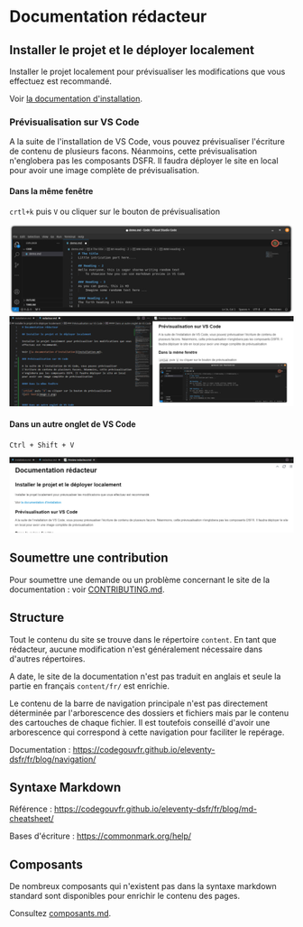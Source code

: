 # Documentation rédacteur

## Installer le projet et le déployer localement

Installer le projet localement pour prévisualiser les modifications que vous effectuez est recommandé.

Voir [la documentation d'installation](installation.md).

### Prévisualisation sur VS Code

A la suite de l'installation de VS Code, vous pouvez prévisualiser l'écriture de contenu de plusieurs facons. Néanmoins, cette prévisualisation n'englobera pas les composants DSFR. Il faudra déployer le site en local pour avoir une image complète de prévisualisation.

#### Dans la même fenêtre

`crtl+k` puis `V` ou cliquer sur le bouton de prévisualisation

![alt text](img/image-2.png)
![alt text](img/image-4.png)

#### Dans un autre onglet de VS Code

`Ctrl + Shift + V`

![![alt text](image-6.png)](img/image-5.png)

## Soumettre une contribution

Pour soumettre une demande ou un problème concernant le site de la documentation : voir [CONTRIBUTING.md](../CONTRIBUTING.md).

## Structure

Tout le contenu du site se trouve dans le répertoire `content`. En tant que rédacteur, aucune modification n'est généralement nécessaire dans d'autres répertoires.

A date, le site de la documentation n'est pas traduit en anglais et seule la partie en français `content/fr/` est enrichie.

Le contenu de la barre de navigation principale n'est pas directement déterminée par l'arborescence des dossiers et fichiers mais par le contenu des cartouches de chaque fichier.
Il est toutefois conseillé d'avoir une arborescence qui correspond à cette navigation pour faciliter le repérage.

Documentation : https://codegouvfr.github.io/eleventy-dsfr/fr/blog/navigation/

## Syntaxe Markdown

Référence : https://codegouvfr.github.io/eleventy-dsfr/fr/blog/md-cheatsheet/

Bases d'écriture : https://commonmark.org/help/

## Composants

De nombreux composants qui n'existent pas dans la syntaxe markdown standard sont disponibles pour enrichir le contenu des pages.

Consultez [composants.md](composants.md).

